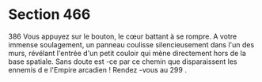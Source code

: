 # Section 466

386
Vous appuyez sur le bouton, le cœur battant à se rompre. A votre
immense soulagement, un panneau coulisse silencieusement
dans l'un des murs, révélant l'entrée d'un petit couloir qui mène
directement hors de la base spatiale. Sans doute est -ce par ce
chemin  que disparaissent les ennemis d e l'Empire arcadien !
Rendez -vous au 299 .